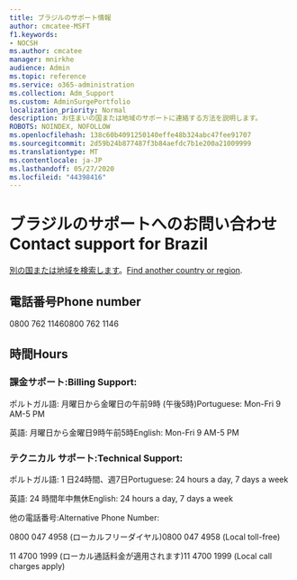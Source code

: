 ```yaml
---
title: ブラジルのサポート情報
author: cmcatee-MSFT
f1.keywords:
- NOCSH
ms.author: cmcatee
manager: mnirkhe
audience: Admin
ms.topic: reference
ms.service: o365-administration
ms.collection: Adm_Support
ms.custom: AdminSurgePortfolio
localization_priority: Normal
description: お住まいの国または地域のサポートに連絡する方法を説明します。
ROBOTS: NOINDEX, NOFOLLOW
ms.openlocfilehash: 138c60b4091250140effe48b324abc47fee91707
ms.sourcegitcommit: 2d59b24b877487f3b84aefdc7b1e200a21009999
ms.translationtype: MT
ms.contentlocale: ja-JP
ms.lasthandoff: 05/27/2020
ms.locfileid: "44398416"
---
```

# <a name="contact-support-for-brazil"></a><span data-ttu-id="543a7-103">ブラジルのサポートへのお問い合わせ</span><span class="sxs-lookup"><span data-stu-id="543a7-103">Contact support for Brazil</span></span>

<span data-ttu-id="543a7-104">[別の国または地域を検索します](../contact-support-for-business-products.md)。</span><span class="sxs-lookup"><span data-stu-id="543a7-104">[Find another country or region](../contact-support-for-business-products.md).</span></span>

## <a name="phone-number"></a><span data-ttu-id="543a7-105">電話番号</span><span class="sxs-lookup"><span data-stu-id="543a7-105">Phone number</span></span>
<span data-ttu-id="543a7-106">0800 762 1146</span><span class="sxs-lookup"><span data-stu-id="543a7-106">0800 762 1146</span></span>

## <a name="hours"></a><span data-ttu-id="543a7-107">時間</span><span class="sxs-lookup"><span data-stu-id="543a7-107">Hours</span></span>
### <a name="billing-support"></a><span data-ttu-id="543a7-108">課金サポート:</span><span class="sxs-lookup"><span data-stu-id="543a7-108">Billing Support:</span></span>

<span data-ttu-id="543a7-109">ポルトガル語: 月曜日から金曜日の午前9時 (午後5時)</span><span class="sxs-lookup"><span data-stu-id="543a7-109">Portuguese: Mon-Fri 9 AM-5 PM</span></span>

<span data-ttu-id="543a7-110">英語: 月曜日から金曜日9時午前5時</span><span class="sxs-lookup"><span data-stu-id="543a7-110">English: Mon-Fri 9 AM-5 PM</span></span>

### <a name="technical-support"></a><span data-ttu-id="543a7-111">テクニカル サポート:</span><span class="sxs-lookup"><span data-stu-id="543a7-111">Technical Support:</span></span>

<span data-ttu-id="543a7-112">ポルトガル語: 1 日24時間、週7日</span><span class="sxs-lookup"><span data-stu-id="543a7-112">Portuguese: 24 hours a day, 7 days a week</span></span>

<span data-ttu-id="543a7-113">英語: 24 時間年中無休</span><span class="sxs-lookup"><span data-stu-id="543a7-113">English: 24 hours a day, 7 days a week</span></span>

<span data-ttu-id="543a7-114">他の電話番号:</span><span class="sxs-lookup"><span data-stu-id="543a7-114">Alternative Phone Number:</span></span>

<span data-ttu-id="543a7-115">0800 047 4958 (ローカルフリーダイヤル)</span><span class="sxs-lookup"><span data-stu-id="543a7-115">0800 047 4958 (Local toll-free)</span></span>

<span data-ttu-id="543a7-116">11 4700 1999 (ローカル通話料金が適用されます)</span><span class="sxs-lookup"><span data-stu-id="543a7-116">11 4700 1999 (Local call charges apply)</span></span>
